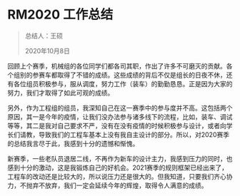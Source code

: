 # RM2020 工作总结

> 总结人：王硕
>
> 2020年10月8日

回顾上个赛季，机械组的各位同学们都各司其职，作出了许多不可磨灭的贡献。各个组别的参赛车都取得了不错的成绩。这些成绩的背后不仅是组长的日夜不休，还有各位组员积极参与，服从调度，努力工作（装车）的勤勤恳恳。正是因为大家的努力，我们才取得了如此可观的成绩。

另外，作为工程组的组员，我深知自己在这一赛季中的参与度并不高。这包括两个原因，其一是今年的疫情，让我们没办法参与诸多线下的流程，比如，装车、调试等等，其二是我对自己要求不严，没有在没有疫情的时候积极参与设计，或者向学长们请教，导致我们的工程车基本上没有我自主设计的部分。所以，对2020赛季的总结我言尽于此，我感到十分的遗憾和惭愧。

新赛季，一些老队员退居二线，不再作为新车的设计主力，我感到压力的同时，也感到十分的激动，这是我锻炼自己的好机会。2021赛季的规则框架已经出来了，工程车的改动还是比较大的，所以说压力还是很大的。但我知道，只要我们齐心协力，不抛弃不放弃，我们一定会延续今年的辉煌，取得令人满意的成绩。
